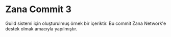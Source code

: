 # Zana Commit 3
Guild sistemi için oluşturulmuş örnek bir içeriktir.
Bu commit Zana Network'e destek olmak amacıyla yapılmıştır.
